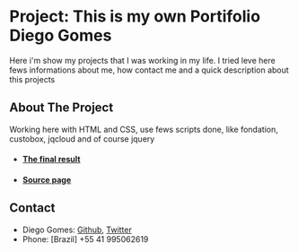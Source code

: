 # Project: This is my own Portifolio Diego Gomes

Here i'm show my projects that I was working in my life. 
I tried leve here fews informations about me, how contact me and a quick description about this projects


## About The Project

Working here with HTML and CSS, use fews scripts done, like fondation, custobox, jqcloud and of course jquery


* #### [The final result](https://digomes87.github.io/Diego-Gomes-web-developer/)	
* #### [Source page](https://github.com/digomes87/Diego-Gomes-web-developer)


<!-- CONTACT -->
## Contact

* Diego Gomes: [Github](https://github.com/digomes87), [Twitter](https://twitter.com/devdiegogo)
* Phone: [Brazil] +55 41 995062619
